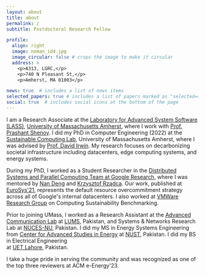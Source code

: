 ```yaml
---
layout: about
title: about
permalink: /
subtitle: Postdoctoral Research Fellow

profile:
  align: right
  image: noman_id4.jpg
  image_circular: false # crops the image to make it circular
  address: >
    <p>A313, LGRC,</p>
    <p>740 N Pleasant St,</p>
    <p>Amherst, MA 01003</p>

news: true  # includes a list of news items
selected_papers: true # includes a list of papers marked as "selected={true}"
social: true  # includes social icons at the bottom of the page
---
```


I am a Research Associate at the [Laboratory for Advanced System Software (LASS)](https://lass.cs.umass.edu/), [University of Massachusetts Amherst](https://www.umass.edu/), where I work with [Prof. Prashant Shenoy](https://people.cs.umass.edu/~shenoy/). I did my PhD in Computer Engineering (2022) at the [Sustainable Computing Lab](https://www.sustainablecomputinglab.io/), University of Massachusetts Amherst, where I was advised by [Prof. David Irwin](https://www.davidirwin.info/). My research focuses on decarbonizing societal infrastructure including datacenters, edge computing systems, and energy systems.

During my PhD, I worked as a Student Researcher in the [Distributed Systems and Parallel Computing Team at Google Research](https://research.google/research-areas/distributed-systems-and-parallel-computing/), where I was mentored by [Nan Deng](https://research.google/people/106970/) and [Krzysztof Rządca](https://www.mimuw.edu.pl/~krzadca/). Our work, published at [EuroSys'21](https://research.google/pubs/pub50175/), represents the default resource overcommitment strategy across all of Google's internal datacenters. I also worked at [VMWare Research Group](https://research.vmware.com/) on Computing Sustainability Benchmarking. 

Prior to joining UMass, I worked as a Research Assistant at the [Advanced Communication Lab](https://adcom.lums.edu.pk/) at [LUMS](https://lums.edu.pk/), Pakistan, and Systems & Networks Research Lab at [NUCES-NU](https://www.nu.edu.pk/), Pakistan. 
I did my MS in Energy Systems Engineering from [Center for Advanced Studies in Energy](https://uspcase.nust.edu.pk/about-us/nust-at-a-glance/) at [NUST](https://nust.edu.pk/), Pakistan. 
I did my BS in Electrical Engineering <br> at [UET Lahore](https://www.uet.edu.pk/), Pakistan. 

I take a huge pride in serving the community and was recognized as one of the top three reviewers at ACM e-Energy'23.

<!-- Please access my resume at [Noman's CV](https://noman-bashir.github.io/assets/pdf/academic_cv.pdf). -->

